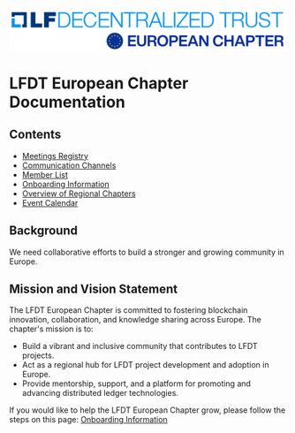 ![LFDT logo](https://raw.githubusercontent.com/LFDT-Regional-Chapters/LFDT-European-Chapter/main/graphics/LFDT-logo.png)

# LFDT European Chapter Documentation

## Contents

- [Meetings Registry](meetings/meetings-registry.md)  
- [Communication Channels](communication-channels.md)  
- [Member List](member-list.md)  
- [Onboarding Information](onboarding-information.md)  
- [Overview of Regional Chapters](overview-of-regional-chapters.md)  
- [Event Calendar](event-calendar.md)  

## Background

We need collaborative efforts to build a stronger and growing community in Europe.

## Mission and Vision Statement

The LFDT European Chapter is committed to fostering blockchain innovation, collaboration, and knowledge sharing across Europe. The chapter's mission is to:

- Build a vibrant and inclusive community that contributes to LFDT projects.
- Act as a regional hub for LFDT project development and adoption in Europe.
- Provide mentorship, support, and a platform for promoting and advancing distributed ledger technologies.

If you would like to help the LFDT European Chapter grow, please follow the steps on this page: [Onboarding Information](onboarding-information.md)  
